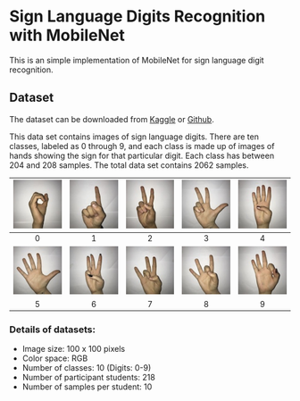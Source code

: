 # Sign Language Digits Recognition with MobileNet

This is an simple implementation of MobileNet for sign language digit recognition.

## Dataset

The dataset can be downloaded from [Kaggle](https://www.kaggle.com/datasets/ardamavi/sign-language-digits-dataset) or [Github](https://github.com/ardamavi/Sign-Language-Digits-Dataset).

This data set contains images of sign language digits. There are ten classes, labeled as 0 through 9, and each class is made up of images of hands showing the sign for that particular digit. Each class has between 204 and 208 samples. The total data set contains 2062 samples.

| <img src="examples/example_0.JPG"> | <img src="examples/example_1.JPG"> | <img src="examples/example_2.JPG"> | <img src="examples/example_3.JPG"> | <img src="examples/example_4.JPG"> |
| :--------------------------------: | :--------------------------------: | :--------------------------------: | :--------------------------------: | :--------------------------------: |
|                 0                  |                 1                  |                 2                  |                 3                  |                 4                  |
| <img src="examples/example_5.JPG"> | <img src="examples/example_6.JPG"> | <img src="examples/example_7.JPG"> | <img src="examples/example_8.JPG"> | <img src="examples/example_9.JPG"> |
|                 5                  |                 6                  |                 7                  |                 8                  |                 9                  |

### Details of datasets:

- Image size: 100 x 100 pixels
- Color space: RGB
- Number of classes: 10 (Digits: 0-9)
- Number of participant students: 218
- Number of samples per student: 10
